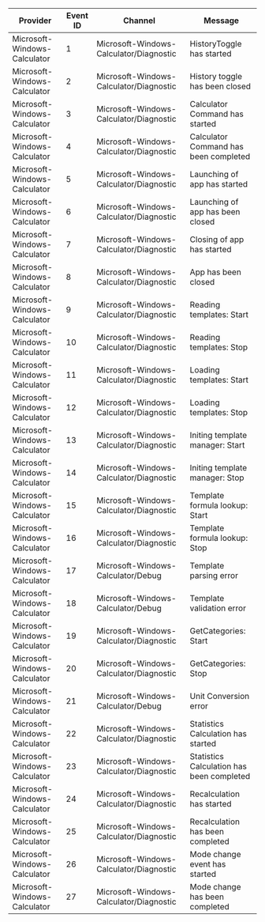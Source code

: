Provider                      |  Event ID  |  Channel                                  |  Message
------------------------------|------------|-------------------------------------------|-------------------------------------------
Microsoft-Windows-Calculator  |  1         |  Microsoft-Windows-Calculator/Diagnostic  |  HistoryToggle has started
Microsoft-Windows-Calculator  |  2         |  Microsoft-Windows-Calculator/Diagnostic  |  History toggle has been closed
Microsoft-Windows-Calculator  |  3         |  Microsoft-Windows-Calculator/Diagnostic  |  Calculator Command has started
Microsoft-Windows-Calculator  |  4         |  Microsoft-Windows-Calculator/Diagnostic  |  Calculator Command has been completed
Microsoft-Windows-Calculator  |  5         |  Microsoft-Windows-Calculator/Diagnostic  |  Launching of app has started
Microsoft-Windows-Calculator  |  6         |  Microsoft-Windows-Calculator/Diagnostic  |  Launching of app has been closed
Microsoft-Windows-Calculator  |  7         |  Microsoft-Windows-Calculator/Diagnostic  |  Closing of app has started
Microsoft-Windows-Calculator  |  8         |  Microsoft-Windows-Calculator/Diagnostic  |  App has been closed
Microsoft-Windows-Calculator  |  9         |  Microsoft-Windows-Calculator/Diagnostic  |  Reading templates: Start
Microsoft-Windows-Calculator  |  10        |  Microsoft-Windows-Calculator/Diagnostic  |  Reading templates: Stop
Microsoft-Windows-Calculator  |  11        |  Microsoft-Windows-Calculator/Diagnostic  |  Loading templates: Start
Microsoft-Windows-Calculator  |  12        |  Microsoft-Windows-Calculator/Diagnostic  |  Loading templates: Stop
Microsoft-Windows-Calculator  |  13        |  Microsoft-Windows-Calculator/Diagnostic  |  Initing template manager: Start
Microsoft-Windows-Calculator  |  14        |  Microsoft-Windows-Calculator/Diagnostic  |  Initing template manager: Stop
Microsoft-Windows-Calculator  |  15        |  Microsoft-Windows-Calculator/Diagnostic  |  Template formula lookup: Start
Microsoft-Windows-Calculator  |  16        |  Microsoft-Windows-Calculator/Diagnostic  |  Template formula lookup: Stop
Microsoft-Windows-Calculator  |  17        |  Microsoft-Windows-Calculator/Debug       |  Template parsing error
Microsoft-Windows-Calculator  |  18        |  Microsoft-Windows-Calculator/Debug       |  Template validation error
Microsoft-Windows-Calculator  |  19        |  Microsoft-Windows-Calculator/Diagnostic  |  GetCategories: Start
Microsoft-Windows-Calculator  |  20        |  Microsoft-Windows-Calculator/Diagnostic  |  GetCategories: Stop
Microsoft-Windows-Calculator  |  21        |  Microsoft-Windows-Calculator/Debug       |  Unit Conversion error
Microsoft-Windows-Calculator  |  22        |  Microsoft-Windows-Calculator/Diagnostic  |  Statistics Calculation has started
Microsoft-Windows-Calculator  |  23        |  Microsoft-Windows-Calculator/Diagnostic  |  Statistics Calculation has been completed
Microsoft-Windows-Calculator  |  24        |  Microsoft-Windows-Calculator/Diagnostic  |  Recalculation has started
Microsoft-Windows-Calculator  |  25        |  Microsoft-Windows-Calculator/Diagnostic  |  Recalculation has been completed
Microsoft-Windows-Calculator  |  26        |  Microsoft-Windows-Calculator/Diagnostic  |  Mode change event has started
Microsoft-Windows-Calculator  |  27        |  Microsoft-Windows-Calculator/Diagnostic  |  Mode change has been completed